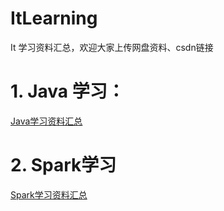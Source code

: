 # ItLearning
It 学习资料汇总，欢迎大家上传网盘资料、csdn链接

# 1. Java 学习：

   [Java学习资料汇总](docs/Java)

# 2. Spark学习

   [Spark学习资料汇总](docs/Spark)
